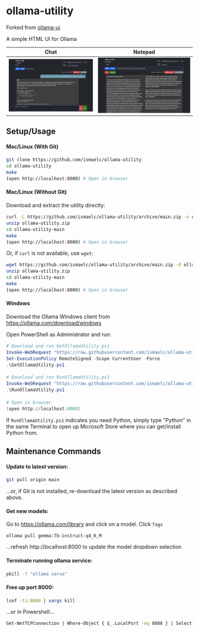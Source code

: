 # ollama-utility

Forked from [ollama-ui](https://github.com/ollama-ui/ollama-ui)

A simple HTML UI for Ollama


| Chat | Notepad |
| ---- | ------- |
| ![Chat](images/ollama-utility-chat.png) | ![Notepad](images/ollama-utility-notepad.png) |

## Setup/Usage

#### Mac/Linux (With Git)

```bash
git clone https://github.com/ismaelc/ollama-utility
cd ollama-utility
make
(open http://localhost:8000) # Open in browser
```

#### Mac/Linux (Without Git)

Download and extract the utility directly:

```bash
curl -L https://github.com/ismaelc/ollama-utility/archive/main.zip -o ollama-utility.zip
unzip ollama-utility.zip
cd ollama-utility-main
make
(open http://localhost:8000) # Open in browser
```

Or, if `curl` is not available, use `wget`:

```bash
wget https://github.com/ismaelc/ollama-utility/archive/main.zip -O ollama-utility.zip
unzip ollama-utility.zip
cd ollama-utility-main
make
(open http://localhost:8000) # Open in browser
```

#### Windows

Download the Ollama Windows client from https://ollama.com/download/windows

Open PowerShell as Administrator and run:

```powershell
# Download and run GetOllamaUtility.ps1
Invoke-WebRequest "https://raw.githubusercontent.com/ismaelc/ollama-utility/main/windows/GetOllamaUtility.ps1" -OutFile "GetOllamaUtility.ps1"
Set-ExecutionPolicy RemoteSigned -Scope CurrentUser -Force
.\GetOllamaUtility.ps1

# Download and run RunOllamaUtility.ps1
Invoke-WebRequest "https://raw.githubusercontent.com/ismaelc/ollama-utility/main/windows/RunOllamaUtility.ps1" -OutFile "RunOllamaUtility.ps1"
.\RunOllamaUtility.ps1

# Open in browser
(open http://localhost:8000)
```

If `RunOllamaUtility.ps1` indicates you need Python, simply type "Python" in the same Terminal to open up Microsoft Store where you can get/install Python from.

## Maintenance Commands

#### Update to latest version:

```bash
git pull origin main
```

...or, if Git is not installed, re-download the latest version as described above.

#### Get new models:

Go to https://ollama.com/library and click on a model. Click `Tags`
```
ollama pull gemma:7b-instruct-q4_K_M
```
...refresh http://localhost:8000 to update the model dropdown selection

#### Terminate running ollama service:

```bash
pkill -f "ollama serve"
```

#### Free up port 8000:

```bash
lsof -ti:8000 | xargs kill
```

...or in Powershell...
```bash
Get-NetTCPConnection | Where-Object { $_.LocalPort -eq 8000 } | Select-Object -ExpandProperty OwningProcess | ForEach-Object { Stop-Process -Id $_ -Force }
```